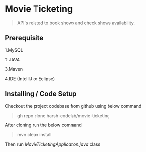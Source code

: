 # Movie Ticketing

> API's related to book shows and check shows availability.

## Prerequisite
1.MySQL

2.JAVA

3.Maven

4.IDE (IntellIJ or Eclipse)

## Installing / Code Setup

Checkout the project codebase from github using below command
>gh repo clone harsh-codelab/movie-ticketing

After cloning run the below command
>mvn clean install

Then run *MovieTicketingApplication.java* class